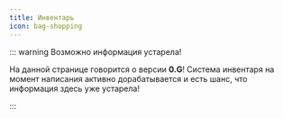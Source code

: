 ```yaml
---
title: Инвентарь
icon: bag-shopping
---
```


::: warning Возможно информация устарела!

На данной странице говорится о версии **0.G**! Система инвентаря на момент написания активно дорабатывается
и есть шанс, что информация здесь уже устарела!

:::
